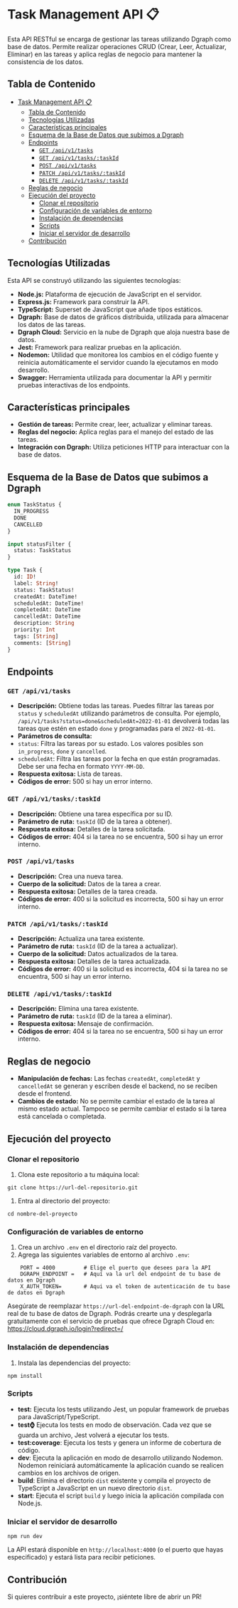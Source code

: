 # Task Management API :clipboard:

Esta API RESTful se encarga de gestionar las tareas utilizando Dgraph como base de datos. Permite realizar operaciones CRUD (Crear, Leer, Actualizar, Eliminar) en las tareas y aplica reglas de negocio para mantener la consistencia de los datos.

## Tabla de Contenido

- [Task Management API :clipboard:](#task-management-api-clipboard)
  - [Tabla de Contenido](#tabla-de-contenido)
  - [Tecnologías Utilizadas](#tecnologías-utilizadas)
  - [Características principales](#características-principales)
  - [Esquema de la Base de Datos que subimos a Dgraph](#esquema-de-la-base-de-datos-que-subimos-a-dgraph)
  - [Endpoints](#endpoints)
    - [`GET /api/v1/tasks`](#get-apiv1tasks)
    - [`GET /api/v1/tasks/:taskId`](#get-apiv1taskstaskid)
    - [`POST /api/v1/tasks`](#post-apiv1tasks)
    - [`PATCH /api/v1/tasks/:taskId`](#patch-apiv1taskstaskid)
    - [`DELETE /api/v1/tasks/:taskId`](#delete-apiv1taskstaskid)
  - [Reglas de negocio](#reglas-de-negocio)
  - [Ejecución del proyecto](#ejecución-del-proyecto)
    - [Clonar el repositorio](#clonar-el-repositorio)
    - [Configuración de variables de entorno](#configuración-de-variables-de-entorno)
    - [Instalación de dependencias](#instalación-de-dependencias)
    - [Scripts](#scripts)
    - [Iniciar el servidor de desarrollo](#iniciar-el-servidor-de-desarrollo)
  - [Contribución](#contribución)

## Tecnologías Utilizadas

Esta API se construyó utilizando las siguientes tecnologías:

- **Node.js:** Plataforma de ejecución de JavaScript en el servidor.
- **Express.js:** Framework para construir la API.
- **TypeScript:** Superset de JavaScript que añade tipos estáticos.
- **Dgraph:** Base de datos de gráficos distribuida, utilizada para almacenar los datos de las tareas.
- **Dgraph Cloud:** Servicio en la nube de Dgraph que aloja nuestra base de datos.
- **Jest:** Framework para realizar pruebas en la aplicación.
- **Nodemon:** Utilidad que monitorea los cambios en el código fuente y reinicia automáticamente el servidor cuando la ejecutamos en modo desarrollo.
- **Swagger:** Herramienta utilizada para documentar la API y permitir pruebas interactivas de los endpoints.

## Características principales

- **Gestión de tareas:** Permite crear, leer, actualizar y eliminar tareas.
- **Reglas del negocio:** Aplica reglas para el manejo del estado de las tareas.
- **Integración con Dgraph:** Utiliza peticiones HTTP para interactuar con la base de datos.

## Esquema de la Base de Datos que subimos a Dgraph

```graphql
enum TaskStatus {
  IN_PROGRESS
  DONE
  CANCELLED
}

input statusFilter {
  status: TaskStatus
}

type Task {
  id: ID!
  label: String!
  status: TaskStatus!
  createdAt: DateTime!
  scheduledAt: DateTime!
  completedAt: DateTime
  cancelledAt: DateTime
  description: String
  priority: Int
  tags: [String]
  comments: [String]
}
```

## Endpoints

### `GET /api/v1/tasks`

- **Descripción:** Obtiene todas las tareas. Puedes filtrar las tareas por `status` y `scheduledAt` utilizando parámetros de consulta. Por ejemplo, `/api/v1/tasks?status=done&scheduledAt=2022-01-01` devolverá todas las tareas que estén en estado `done` y programadas para el `2022-01-01`.
- **Parámetros de consulta:**
- `status`: Filtra las tareas por su estado. Los valores posibles son `in_progress`, `done` y `cancelled`.
- `scheduledAt`: Filtra las tareas por la fecha en que están programadas. Debe ser una fecha en formato `YYYY-MM-DD`.
- **Respuesta exitosa:** Lista de tareas.
- **Códigos de error:** 500 si hay un error interno.

### `GET /api/v1/tasks/:taskId`

- **Descripción:** Obtiene una tarea específica por su ID.
- **Parámetro de ruta:** `taskId` (ID de la tarea a obtener).
- **Respuesta exitosa:** Detalles de la tarea solicitada.
- **Códigos de error:** 404 si la tarea no se encuentra, 500 si hay un error interno.

### `POST /api/v1/tasks`

- **Descripción:** Crea una nueva tarea.
- **Cuerpo de la solicitud:** Datos de la tarea a crear.
- **Respuesta exitosa:** Detalles de la tarea creada.
- **Códigos de error:** 400 si la solicitud es incorrecta, 500 si hay un error interno.

### `PATCH /api/v1/tasks/:taskId`

- **Descripción:** Actualiza una tarea existente.
- **Parámetro de ruta:** `taskId` (ID de la tarea a actualizar).
- **Cuerpo de la solicitud:** Datos actualizados de la tarea.
- **Respuesta exitosa:** Detalles de la tarea actualizada.
- **Códigos de error:** 400 si la solicitud es incorrecta, 404 si la tarea no se encuentra, 500 si hay un error interno.

### `DELETE /api/v1/tasks/:taskId`

- **Descripción:** Elimina una tarea existente.
- **Parámetro de ruta:** `taskId` (ID de la tarea a eliminar).
- **Respuesta exitosa:** Mensaje de confirmación.
- **Códigos de error:** 404 si la tarea no se encuentra, 500 si hay un error interno.

## Reglas de negocio

- **Manipulación de fechas:** Las fechas `createdAt`, `completedAt` y `cancelledAt` se generan y escriben desde el backend, no se reciben desde el frontend.
- **Cambios de estado:** No se permite cambiar el estado de la tarea al mismo estado actual. Tampoco se permite cambiar el estado si la tarea está cancelada o completada.

## Ejecución del proyecto

### Clonar el repositorio

1. Clona este repositorio a tu máquina local:

```terminal
git clone https://url-del-repositorio.git
```

1. Entra al directorio del proyecto:

```terminal
cd nombre-del-proyecto
```

### Configuración de variables de entorno

1. Crea un archivo `.env` en el directorio raíz del proyecto.
2. Agrega las siguientes variables de entorno al archivo `.env`:

```.env
    PORT = 4000         # Elige el puerto que desees para la API
    DGRAPH_ENDPOINT =   # Aquí va la url del endpoint de tu base de datos en Dgraph
    X_AUTH_TOKEN=       # Aqui va el token de autenticación de tu base de datos en Dgraph
```

   Asegúrate de reemplazar `https://url-del-endpoint-de-dgraph` con la URL real de tu base de datos de Dgraph. Podrás crearte una y desplegarla gratuitamente con el servicio de pruebas que ofrece Dgraph Cloud en: <https://cloud.dgraph.io/login?redirect=/>

### Instalación de dependencias

1. Instala las dependencias del proyecto:

```terminal
npm install
```

### Scripts

- **test:** Ejecuta los tests utilizando Jest, un popular framework de pruebas para JavaScript/TypeScript.
- **test:watch:** Ejecuta los tests en modo de observación. Cada vez que se guarda un archivo, Jest volverá a ejecutar los tests.
- **test:coverage**: Ejecuta los tests y genera un informe de cobertura de código.
- **dev**: Ejecuta la aplicación en modo de desarrollo utilizando Nodemon. Nodemon reiniciará automáticamente la aplicación cuando se realicen cambios en los archivos de origen.
- **build**: Elimina el directorio `dist` existente y compila el proyecto de TypeScript a JavaScript en un nuevo directorio `dist`.
- **start**: Ejecuta el script `build` y luego inicia la aplicación compilada con Node.js.

### Iniciar el servidor de desarrollo

```terminal
npm run dev
```

La API estará disponible en `http://localhost:4000` (o el puerto que hayas especificado) y estará lista para recibir peticiones.

## Contribución

Si quieres contribuir a este proyecto, ¡siéntete libre de abrir un PR!
